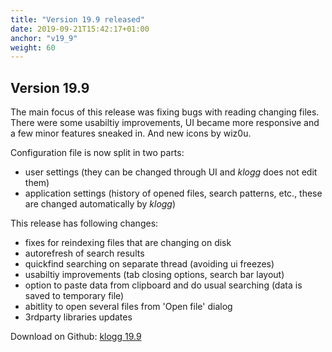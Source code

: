 ```yaml
---
title: "Version 19.9 released"
date: 2019-09-21T15:42:17+01:00
anchor: "v19_9"
weight: 60
---
```


## Version 19.9

The main focus of this release was fixing bugs with reading changing files.
There were some usabiltiy improvements, UI became more responsive
and a few minor features sneaked in. And new icons by wiz0u.

Configuration file is now split in two parts:

 - user settings (they can be changed through UI and _klogg_ does not edit them)
 - application settings (history of opened files, search patterns, etc.,
 these are changed automatically by _klogg_)

This release has following changes:

 - fixes for reindexing files that are changing on disk
 - autorefresh of search results
 - quickfind searching on separate thread (avoiding ui freezes)
 - usabiltiy improvements (tab closing options, search bar layout)
 - option to paste data from clipboard and do usual searching (data is saved to temporary file)
 - abitlity to open several files from 'Open file' dialog
 - 3rdparty libraries updates


Download on Github: [klogg 19.9](https://github.com/variar/klogg/releases/tag/v19.9)

